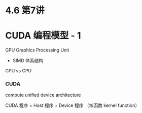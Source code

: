 # 4.6 第7讲 

# CUDA 编程模型 - 1

GPU Graphics Processing Unit 

- SIMD 体系结构

GPU vs CPU

### CUDA

compute unified device architecture

CUDA 程序 = Host 程序 + Device 程序 （核函数 kernel function）

